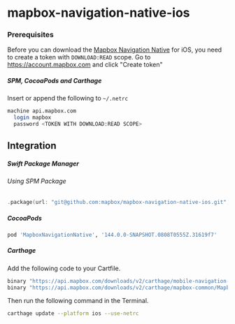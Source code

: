 # mapbox-navigation-native-ios

### Prerequisites

Before you can download the [Mapbox Navigation Native](https://github.com/mapbox/mapbox-navigation-native) for iOS, you need to create a token with `DOWNLOAD:READ` scope.
Go to https://account.mapbox.com and click "Create token"

##### SPM, CocoaPods and Carthage
Insert or append the following to `~/.netrc`

```bash
machine api.mapbox.com
  login mapbox
  password <TOKEN WITH DOWNLOAD:READ SCOPE>
```

## Integration

##### Swift Package Manager

###### Using SPM Package

```swift
.package(url: "git@github.com:mapbox/mapbox-navigation-native-ios.git", from: "144.0.0-SNAPSHOT.0808T0555Z.31619f7"),
```

##### CocoaPods

```ruby
pod 'MapboxNavigationNative', '144.0.0-SNAPSHOT.0808T0555Z.31619f7'
```

##### Carthage

Add the following code to your Cartfile.

```bash
binary "https://api.mapbox.com/downloads/v2/carthage/mobile-navigation-native/MapboxNavigationNative.json" == 144.0.0-SNAPSHOT.0808T0555Z.31619f7
binary "https://api.mapbox.com/downloads/v2/carthage/mapbox-common/MapboxCommon-ios.json" == 24.0.0-beta.2
```

Then run the following command in the Terminal.
```bash
carthage update --platform ios --use-netrc
```

